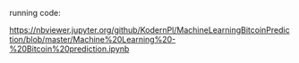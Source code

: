 running code:

https://nbviewer.jupyter.org/github/KodernPl/MachineLearningBitcoinPrediction/blob/master/Machine%20Learning%20-%20Bitcoin%20prediction.ipynb